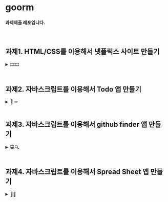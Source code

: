 # goorm
#### 과제제출 레포입니다.

<br>

## 과제1. HTML/CSS를 이용해서 넷플릭스 사이트 만들기

<details>
<summary>🎞🎞</summary>
<div markdown="1">

> 과제 예시

![image](https://github.com/khv9786/goorm/assets/96505736/6ffc3ab1-f542-4e06-96cd-2c83263807ee)

---

### 요구사항
- Flex Box 또는 Grid Css를 이용하여 영화를 나열
- 영화에 마우스로 호버 하면 영화 이미지의 사이즈가 커보이는 기능 포함

> 구현화면 

![image](https://github.com/khv9786/goorm/assets/96505736/8bd34c71-559d-4dc1-909b-8c163fa6034f)
![image](https://github.com/khv9786/goorm/assets/96505736/b473fd66-ab66-4e75-b586-70c7d9f9286d)

---

> hover 적용 예시 Mouse on 'Joker'

![image](https://github.com/khv9786/goorm/assets/96505736/633e2ff0-4c16-44ac-9bb0-89039167efbe)

---

</div>
</details>

<br>

## 과제2. 자바스크립트를 이용해서 Todo 앱 만들기

<details>
<summary>📝 ✏</summary>
<div markdown="1">

### 요구사항
- 변수명을 명확하게하고 함수를 최소한의 단위로 나눠 사용.
- 페이지를 새로고침해도 데이터 지속가능해야함. -> localStorage

> 예시

![Jul-28-2023 10-00-37](https://github.com/khv9786/goorm/assets/96505736/0b3a8d84-760a-48c1-a505-0dd6435ec8a6)

---

> 구현화면

![image](https://github.com/khv9786/goorm/assets/96505736/27de4f5d-a008-4c8a-807c-e3ea0585e9cb)

---

</div>
</details>

<br>

## 과제3. 자바스크립트를 이용해서 github finder 앱 만들기

<details>
<summary>💻🔍</summary>
<div markdown="1">

> 과제 예시

![image](https://github.com/khv9786/goorm/assets/96505736/75526641-5009-4792-86b0-eda0660e8857)

---

### 요구사항
- 자바스크립트 OOP를 이용하여 구현하기.
- 비동기 통신을 이용하기.
- 위에 기능 외에 잔디밭 기능, Spinner 기능 등 원하는 기능 추가

<br> 

> 구현화면

---

#### 초기화면 
![image](https://github.com/khv9786/goorm/assets/96505736/18df87c3-9066-4981-85a3-01e6ab574b7e)

---

#### 검색 결과 화면
![image](https://github.com/khv9786/goorm/assets/96505736/42d5c5d7-d17a-45bc-a07f-a41699684ad9)

---

<br>

> 깃허브 잔디 이미지 추가

![image](https://github.com/khv9786/goorm/assets/96505736/2ddd5d05-d4fa-4a72-9927-88b66148bdbd)

---

</div>
</details>

<br>

## 과제4. 자바스크립트를 이용해서 Spread Sheet 앱 만들기

<details>
<summary>📃📄</summary>
<div markdown="1">

> 과제 예시

![Aug-09-2023 16-56-50](https://github.com/khv9786/goorm/assets/96505736/dc02662a-3cb4-4d92-961d-4ae0210fc358)

<br>

---

### 요구사항
- 현재 focus 된 셀 위쪽 헤더 왼쪽 헤더가 함께 색변환으로 하이라이트 되게 해야함.
- 작성된 모든 데이터를 Export SpreadSheet 버튼을 눌러 Excel 파일로 생성할 수 있어야 함.
- 생성된 파일을 구글 SpreadSheet에서 import하면 같은 데이터가 나와야 함.

<br> 

> 구현화면

---

#### Cell 번호 확인 및 하이라이트 기능 , A-Z 이후로는 AA - Az, BA- Bz ... 구현
![image](https://github.com/khv9786/goorm/assets/96505736/47cc3264-8edb-48bd-9c09-46be1fbcda4d)
![image](https://github.com/khv9786/goorm/assets/96505736/ca416dec-cc43-49e9-99e4-fc7eef8bbf54)
![image](https://github.com/khv9786/goorm/assets/96505736/4224db85-73fb-46a0-99f5-b603f27ee30d)
![image](https://github.com/khv9786/goorm/assets/96505736/97eb7d39-d1e1-4887-8d6a-8f402d730ef0)

---

#### Export 버튼 누를 시
![image](https://github.com/khv9786/goorm/assets/96505736/82c5b51e-53cf-40ec-bb84-6714e72e1d1c)

![image](https://github.com/khv9786/goorm/assets/96505736/b89d1b89-41ad-46d8-aa6a-fcfbb68bbd82)

---

<br>

---





